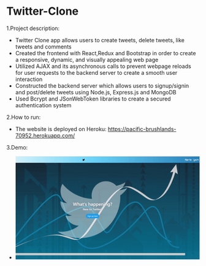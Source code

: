 # Twitter-Clone

1.Project description:
  - Twitter Clone app allows users to create tweets, delete tweets, like tweets and comments
  - Created the frontend with React,Redux and Bootstrap in order to create a responsive, dynamic, and visually appealing web page
  - Utilized AJAX and its asynchronous calls to prevent webpage reloads for user requests to the backend server to create a smooth user interaction
  - Constructed the backend server which allows users to signup/signin and post/delete tweets using Node.js, Express.js and MongoDB 
  - Used Bcrypt and JSonWebToken libraries to create a secured authentication system
  
2.How to run:
  - The website is deployed on Heroku: https://pacific-brushlands-70952.herokuapp.com/
  
3.Demo:
  - ![](twitterClone.gif)
